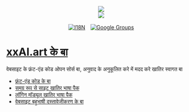 <p align="center"><a href="https://xxai.art"><img src="https://cdn.jsdelivr.net/gh/xxai-art/doc/logo.svg"/></a><br/><a href="https://xxai.art"><img src="https://cdn.jsdelivr.net/gh/xxai-art/doc/xxai.svg"/></a></p><p align="center"><a href="https://github.com/xxai-art/doc#readme"><img alt="I18N" src="https://cdn.jsdelivr.net/gh/wactax/img/t.svg"/></a>　<a href="https://groups.google.com/u/0/g/xxai-art"><img alt="Google Groups" src="https://cdn.jsdelivr.net/gh/wactax/img/g-groups.svg"/></a></p>

# [xxAI.art के बा](https://xxAI.art)

वेबसाइट के फ्रंट-एंड कोड ओपन सोर्स बा, अनुवाद के अनुकूलित करे में मदद करे खातिर स्वागत बा

* [फ्रंट-एंड कोड के बा](https://github.com/xxai-art/web)
* [समग्र रूप से साइट खातिर भाषा पैक](https://github.com/xxai-art/web/tree/main/i18n)
* [लॉगिन मॉड्यूल खातिर भाषा पैक](https://github.com/wacpkg/user/tree/main/ui.i18n)
* [वेबसाइट बहुभाषी दस्तावेजीकरण के बा](https://github.com/xxai-doc)
